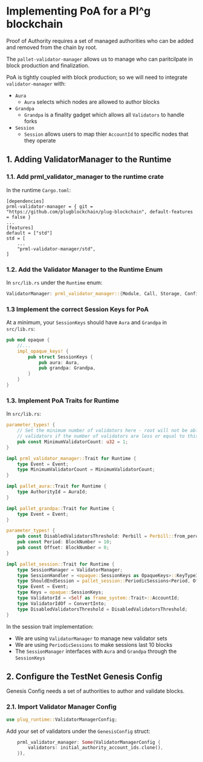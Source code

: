 # Implementing PoA for a Pl^g blockchain

Proof of Authority requires a set of managed authorities who can be added and removed from the chain by root.

The `pallet-validator-manager` allows us to manage who can paritcilpate in block production and finalization.

PoA is tightly coupled with block production; so we will need to integrate `validator-manager` with:
* `Aura` 
    * `Aura` selects which nodes are allowed to author blocks 
* `Grandpa`
    * `Grandpa` is a finality gadget which allows all `Validators` to handle forks
* `Session`
    * `Session` allows users to map thier `AccountId` to specific nodes that they operate

## 1. Adding ValidatorManager to the Runtime

### 1.1. Add prml_validator_manager to the runtime crate

In the runtime `Cargo.toml`:
```
[dependencies]
prml-validator-manager = { git = "https://github.com/plugblockchain/plug-blockchain", default-features = false }
...
[features]
default = ["std"]
std = [
	...
	"prml-validator-manager/std",
]
```

### 1.2. Add the Validator Manager to the Runtime Enum

In `src/lib.rs` under the `Runtime` enum:
```rust
ValidatorManager: prml_validator_manager::{Module, Call, Storage, Config<T>, Event<T>},
```

### 1.3 Implement the correct Session Keys for PoA

At a minimum, your `SessionKeys` should have `Aura` and `Grandpa` in `src/lib.rs`:
```rust
pub mod opaque {
	//...
	impl_opaque_keys! {
		pub struct SessionKeys {
			pub aura: Aura,
			pub grandpa: Grandpa,
		}
	}
}
```

### 1.3. Implement PoA Traits for Runtime

In `src/lib.rs`:

```rust
parameter_types! {
    // Set the minimum number of validators here - root will not be able to remove 
    // validators if the number of validators are less or equal to this number
	pub const MinimumValidatorCount: u32 = 1;
}

impl prml_validator_manager::Trait for Runtime {
	type Event = Event;
	type MinimumValidatorCount = MinimumValidatorCount;
}

impl pallet_aura::Trait for Runtime {
	type AuthorityId = AuraId;
}

impl pallet_grandpa::Trait for Runtime {
	type Event = Event;
}

parameter_types! {
	pub const DisabledValidatorsThreshold: Perbill = Perbill::from_percent(33);
	pub const Period: BlockNumber = 10;
	pub const Offset: BlockNumber = 0;
}

impl pallet_session::Trait for Runtime {
	type SessionManager = ValidatorManager;
	type SessionHandler = <opaque::SessionKeys as OpaqueKeys>::KeyTypeIdProviders;
	type ShouldEndSession = pallet_session::PeriodicSessions<Period, Offset>;
	type Event = Event;
	type Keys = opaque::SessionKeys;
	type ValidatorId = <Self as frame_system::Trait>::AccountId;
	type ValidatorIdOf = ConvertInto;
	type DisabledValidatorsThreshold = DisabledValidatorsThreshold;
}
```

In the session trait implementation:
* We are using `ValidatorManager` to manage new validator sets
* We are using `PeriodicSessions` to make sessions last 10 blocks
* The `SessionManager` interfaces with `Aura` and `Grandpa` through the `SessionKeys`

## 2. Configure the TestNet Genesis Config

Genesis Config needs a set of authorities to author and validate blocks.

### 2.1. Import Validator Manager Config

```rust
use plug_runtime::ValidatorManagerConfig;
```

Add your set of validators under the `GenesisConfig` struct:
```rust
    prml_validator_manager: Some(ValidatorManagerConfig {
		validators: initial_authority_account_ids.clone(),
    }),
```
